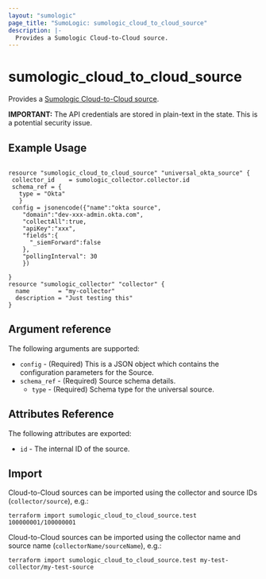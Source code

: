 ```yaml
---
layout: "sumologic"
page_title: "SumoLogic: sumologic_cloud_to_cloud_source"
description: |-
  Provides a Sumologic Cloud-to-Cloud source.
---
```


# sumologic_cloud_to_cloud_source
Provides a [Sumologic Cloud-to-Cloud source][1].

__IMPORTANT:__ The API credentials are stored in plain-text in the state. This is a potential security issue.

## Example Usage
```hcl

resource "sumologic_cloud_to_cloud_source" "universal_okta_source" {
 collector_id    = sumologic_collector.collector.id
 schema_ref = {
   type = "Okta"
   }
 config = jsonencode({"name":"okta source",
    "domain":"dev-xxx-admin.okta.com",
    "collectAll":true,
    "apiKey":"xxx",
    "fields":{
      "_siemForward":false
    },
    "pollingInterval": 30
    })

}
resource "sumologic_collector" "collector" {
  name        = "my-collector"
  description = "Just testing this"
}
```

## Argument reference
The following arguments are supported:

 - `config` - (Required) This is a JSON object which contains the configuration parameters for the Source.
 - `schema_ref` - (Required) Source schema details. 
     + `type` - (Required) Schema type for the universal source.

## Attributes Reference
The following attributes are exported:

- `id` - The internal ID of the source.

## Import
Cloud-to-Cloud sources can be imported using the collector and source IDs (`collector/source`), e.g.:

```hcl
terraform import sumologic_cloud_to_cloud_source.test 100000001/100000001
```

Cloud-to-Cloud sources can be imported using the collector name and source name (`collectorName/sourceName`), e.g.:

```hcl
terraform import sumologic_cloud_to_cloud_source.test my-test-collector/my-test-source
```

[1]: https://help.sumologic.com/Beta/Cloud-to-Cloud_Integration_Framework
